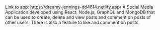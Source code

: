 Link to app: https://dreamy-jennings-dd4614.netlify.app/
A Social Media Application developed using React, Node.js, GraphQL and MongoDB that can be used to create, delete and view posts and comment on posts of other users. There is also a feature to like and comment on posts.
